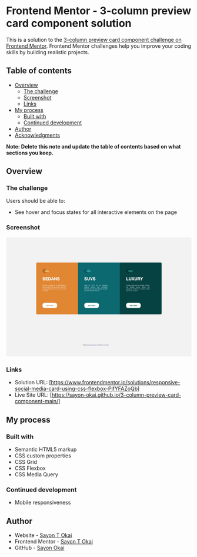 # Frontend Mentor - 3-column preview card component solution

This is a solution to the [3-column preview card component challenge on Frontend Mentor](https://www.frontendmentor.io/challenges/3column-preview-card-component-pH92eAR2-). Frontend Mentor challenges help you improve your coding skills by building realistic projects. 


## Table of contents

- [Overview](#overview)
  - [The challenge](#the-challenge)
  - [Screenshot](#screenshot)
  - [Links](#links)
- [My process](#my-process)
  - [Built with](#built-with)
  - [Continued development](#continued-development)
- [Author](#author)
- [Acknowledgments](#acknowledgments)

**Note: Delete this note and update the table of contents based on what sections you keep.**

## Overview

### The challenge

Users should be able to:

- See hover and focus states for all interactive elements on the page

### Screenshot

![](screenshot.jpeg)

### Links

- Solution URL: [https://www.frontendmentor.io/solutions/responsive-social-media-card-using-css-flexbox-PjfYFAZoQb]
- Live Site URL: [https://sayon-okai.github.io/3-column-preview-card-component-main/]

## My process

### Built with

- Semantic HTML5 markup
- CSS custom properties
- CSS Grid
- CSS Flexbox
- CSS Media Query



### Continued development

- Mobile responsiveness 


## Author

- Website - [Sayon T Okai](https://sayon-okai.github.io/capstone-project2.github.io/)
- Frontend Mentor - [Sayon T Okai](https://www.frontendmentor.io/profile/Sayon-okai)
- GitHub - [Sayon Okai](https://github.com/Sayon-okai)





